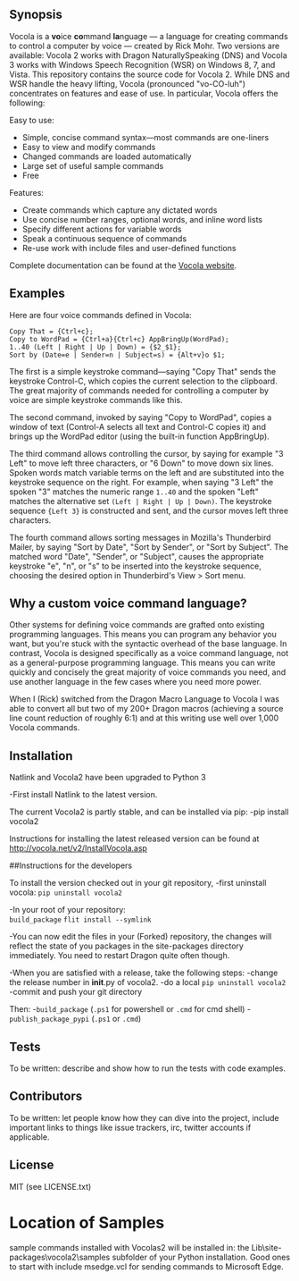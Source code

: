 ## Synopsis

Vocola is a **vo**ice **co**mmand **la**nguage &mdash; a language for
creating commands to control a computer by voice &mdash; created by Rick
Mohr.  Two versions are available: Vocola 2 works with Dragon
NaturallySpeaking (DNS) and Vocola 3 works with Windows Speech
Recognition (WSR) on Windows 8, 7, and Vista.  This repository contains
the source code for Vocola 2.  While DNS and WSR handle the heavy
lifting, Vocola (pronounced "vo-CO-luh") concentrates on features and
ease of use.  In particular, Vocola offers the following:

Easy to use:

* Simple, concise command syntax—most commands are one-liners
* Easy to view and modify commands
* Changed commands are loaded automatically
* Large set of useful sample commands
* Free

Features:

* Create commands which capture any dictated words
* Use concise number ranges, optional words, and inline word lists
* Specify different actions for variable words
* Speak a continuous sequence of commands
* Re-use work with include files and user-defined functions

Complete documentation can be found at the <a
href="http://vocola.net/">Vocola website</a>.


## Examples

Here are four voice commands defined in Vocola:

    Copy That = {Ctrl+c};
    Copy to WordPad = {Ctrl+a}{Ctrl+c} AppBringUp(WordPad);
    1..40 (Left | Right | Up | Down) = {$2_$1};
    Sort by (Date=e | Sender=n | Subject=s) = {Alt+v}o $1;

The first is a simple keystroke command—saying "Copy That" sends the
keystroke Control-C, which copies the current selection to the
clipboard.  The great majority of commands needed for controlling a
computer by voice are simple keystroke commands like this.

The second command, invoked by saying "Copy to WordPad", copies a window
of text (Control-A selects all text and Control-C copies it) and brings
up the WordPad editor (using the built-in function AppBringUp).

The third command allows controlling the cursor, by saying for example
"3 Left" to move left three characters, or "6 Down" to move down six
lines.  Spoken words match variable terms on the left and are
substituted into the keystroke sequence on the right.  For example, when
saying "3 Left" the spoken "3" matches the numeric range `1..40` and the
spoken "Left" matches the alternative set `(Left | Right | Up | Down)`.
The keystroke sequence `{Left 3}` is constructed and sent, and the
cursor moves left three characters.

The fourth command allows sorting messages in Mozilla's Thunderbird
Mailer, by saying "Sort by Date", "Sort by Sender", or "Sort by
Subject".  The matched word "Date", "Sender", or "Subject", causes the
appropriate keystroke "e", "n", or "s" to be inserted into the keystroke
sequence, choosing the desired option in Thunderbird's View > Sort menu.


## Why a custom voice command language?

Other systems for defining voice commands are grafted onto existing
programming languages.  This means you can program any behavior you
want, but you're stuck with the syntactic overhead of the base language.
In contrast, Vocola is designed specifically as a voice command
language, not as a general-purpose programming language.  This means you
can write quickly and concisely the great majority of voice commands you
need, and use another language in the few cases where you need more
power.

When I (Rick) switched from the Dragon Macro Language to Vocola I was
able to convert all but two of my 200+ Dragon macros (achieving a source
line count reduction of roughly 6:1) and at this writing use well over
1,000 Vocola commands.


## Installation

Natlink and Vocola2 have been upgraded to Python 3

-First install Natlink to the latest version.

The current Vocola2 is partly stable, and can be installed via pip:
-pip install vocola2

Instructions for installing the latest released version can be found at
http://vocola.net/v2/InstallVocola.asp

##Instructions for the developers

To install the version checked out in your git repository,
-first uninstall vocola:
`pip uninstall vocola2`

-In your root of your repository:  
`build_package`
`flit install --symlink`

-You can now edit the files in your (Forked) repository, the changes will reflect the state of
you packages in the site-packages directory immediately. You need to restart Dragon quite often though.

-When you are satisfied with a release, take the following steps:
-change the release number in __init__.py of vocola2.
-do a local `pip uninstall vocola2`
-commit and push your git directory

Then: 
-`build_package`  (`.ps1` for powershell or `.cmd` for cmd shell)
-`publish_package_pypi` (`.ps1` or `.cmd`)


## Tests

To be written: describe and show how to run the tests with code
examples.


## Contributors

To be written: let people know how they can dive into the project,
include important links to things like issue trackers, irc, twitter
accounts if applicable.


## License

MIT (see LICENSE.txt)






# Location of Samples

sample  commands  installed with Vocolas2 will be installed in:
the Lib\site-packages\vocola2\samples subfolder of your 
Python installation.  Good ones to start with include msedge.vcl for sending commands to Microsoft Edge.

